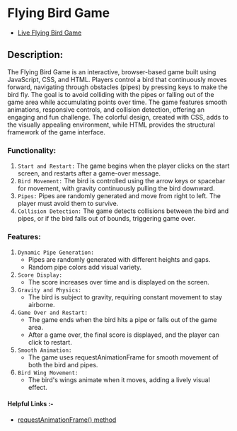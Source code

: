 # Flying Bird Game

- [Live Flying Bird Game](https://flyingbird-game.netlify.app)

## Description:

The Flying Bird Game is an interactive, browser-based game built using JavaScript, CSS, and HTML. Players control a bird that continuously moves forward, navigating through obstacles (pipes) by pressing keys to make the bird fly. The goal is to avoid colliding with the pipes or falling out of the game area while accumulating points over time. The game features smooth animations, responsive controls, and collision detection, offering an engaging and fun challenge. The colorful design, created with CSS, adds to the visually appealing environment, while HTML provides the structural framework of the game interface.

### Functionality:

1.  `Start and Restart:` The game begins when the player clicks on the start screen, and restarts after a game-over message.
2.  `Bird Movement:` The bird is controlled using the arrow keys or spacebar for movement, with gravity continuously pulling the bird downward.
3.  `Pipes:` Pipes are randomly generated and move from right to left. The player must avoid them to survive.
4.  `Collision Detection:` The game detects collisions between the bird and pipes, or if the bird falls out of bounds, triggering game over.

### Features:

1.  `Dynamic Pipe Generation:`
    - Pipes are randomly generated with different heights and gaps.
    - Random pipe colors add visual variety.
2.  `Score Display:`
    - The score increases over time and is displayed on the screen.
3.  `Gravity and Physics:`
    - The bird is subject to gravity, requiring constant movement to stay airborne.
4.  `Game Over and Restart:`
    - The game ends when the bird hits a pipe or falls out of the game area.
    - After a game over, the final score is displayed, and the player can click to restart.
5.  `Smooth Animation:`
    - The game uses requestAnimationFrame for smooth movement of both the bird and pipes.
6.  `Bird Wing Movement:`
    - The bird's wings animate when it moves, adding a lively visual effect.

#### Helpful Links :-

- [requestAnimationFrame() method](https://developer.mozilla.org/en-US/docs/Web/API/Window/requestAnimationFrame)
